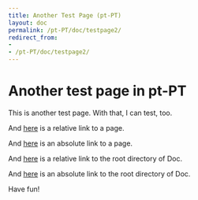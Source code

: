 ```yaml
---
title: Another Test Page (pt-PT)
layout: doc
permalink: /pt-PT/doc/testpage2/
redirect_from:
- 
- /pt-PT/doc/testpage2/
---
```


Another test page in pt-PT
==========================

This is another test page.
With that, I can test, too.

And [here][aaa] is a relative link to a page.

And [here][bbb] is an absolute link to a page.

And [here][ccc] is a relative link to the root directory of Doc.

And [here][ddd] is an absolute link to the root directory of Doc.

Have fun!

[aaa]: ../testpage1/
[bbb]: /pt-PT/doc/testpage1/
[ccc]: ../
[ddd]: /pt-BR/doc/
